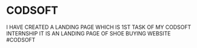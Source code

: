 # CODSOFT
I HAVE CREATED A LANDING PAGE WHICH IS 1ST TASK OF MY CODSOFT INTERNSHIP IT IS AN  LANDING PAGE OF SHOE BUYING WEBSITE #CODSOFT
